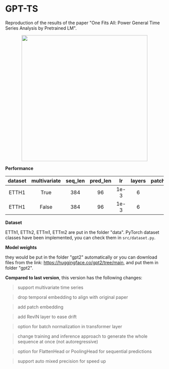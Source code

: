 # GPT-TS
Reproduction of the results of the paper "One Fits All: Power General Time Series Analysis by Pretrained LM".


<div align=center> <image src="./assets/struct.png" width="400px"> </div>


**Performance**

| dataset | multivariate | seq_len | pred_len |  lr  | layers | patch_size/stride |  mae   |
| :-----: | :---------: | :-----: | :------: | :--: | :----------------: | :---------------------: | :----: |
|  ETTH1  |    True     |   384   |    96    | 1e-3 |         6          |          16/8           | 0.4819 |
|  ETTH1  |    False    |   384   |    96    | 1e-3 |         6          |          16/8           | 0.2641 |


**Dataset**

ETTh1, ETTh2, ETTm1, ETTm2 are put in the folder "data". PyTorch dataset classes have been implemented, you can check them in `src/dataset.py`.

**Model weights**

they would be put in the folder "gpt2" automatically or you can download files from the link: https://huggingface.co/gpt2/tree/main, and put them in folder "gpt2".



**Compared to last version**, this version has the following changes:

> support multivariate time series

> drop temporal embedding to align with original paper

> add patch embedding

> add RevIN layer to ease drift

> option for batch normalization in transformer layer

> change training and inference approach to generate the whole sequence at once (not autoregressive)

> option for FlattenHead or PoolingHead for sequential predictions

> support auto mixed precision for speed up